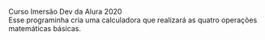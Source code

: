 Curso Imersão Dev da Alura 2020
<br>
Esse programinha cria uma calculadora que realizará as quatro operações matemáticas básicas.